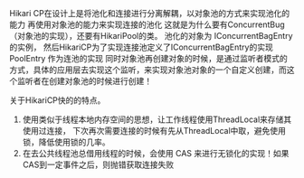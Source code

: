 Hikari CP在设计上是将池化和连接进行分离解耦，以对象池的方式来实现池化的能力
再使用对象池的能力来实现连接的池化
这就是为什么要有ConcurrentBug（对象池的实现），还要有HikariPool的类。
池化的对象为 IConcurrentBagEntry 的实例， 然后HikariCP为了实现连接池定义了IConcurrentBagEntry的实现 PoolEntry 作为连池的实现
同时对象池再创建对象的时候，是通过监听者模式的方式，具体的应用层去实现这个监听，来实现对象池对象的一个自定义创建，而这个监听者在创建对象池的时候进行创建！

关于HikariCP快的的特点。
1. 使用类似于线程本地内存空间的思想，让工作线程使用ThreadLocal来存储其使用过连接， 下次再次需要连接的时候有先从ThreadLocal中取，避免使用锁，降低使用锁的几率。
2. 在去公共线程池总借用线程的时候，会使用 CAS 来进行无锁化的实现！如果CAS到一定事件之后，则抛错获取连接失败
